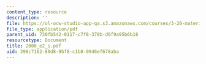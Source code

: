 ```yaml
---
content_type: resource
description: ''
file: https://ol-ocw-studio-app-qa.s3.amazonaws.com/courses/3-20-materials-at-equilibrium-sma-5111-fall-2003/398c716280d89bf8c1b80946ef678aba_2000_e2_s.pdf
file_type: application/pdf
parent_uid: 730fb542-0117-c7f8-370b-d6f9a95b6b18
resourcetype: Document
title: 2000_e2_s.pdf
uid: 398c7162-80d8-9bf8-c1b8-0946ef678aba
---
```

